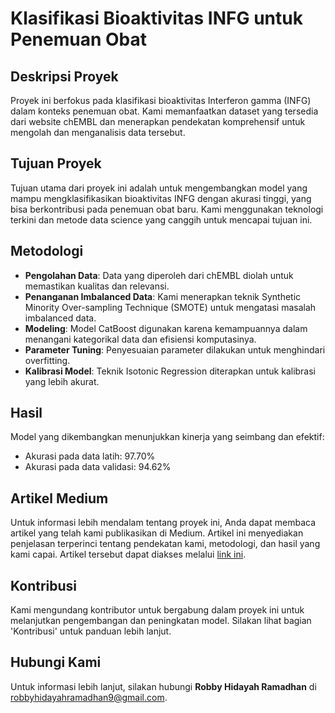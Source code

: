 # Klasifikasi Bioaktivitas INFG untuk Penemuan Obat

## Deskripsi Proyek
Proyek ini berfokus pada klasifikasi bioaktivitas Interferon gamma (INFG) dalam konteks penemuan obat. Kami memanfaatkan dataset yang tersedia dari website chEMBL dan menerapkan pendekatan komprehensif untuk mengolah dan menganalisis data tersebut.

## Tujuan Proyek
Tujuan utama dari proyek ini adalah untuk mengembangkan model yang mampu mengklasifikasikan bioaktivitas INFG dengan akurasi tinggi, yang bisa berkontribusi pada penemuan obat baru. Kami menggunakan teknologi terkini dan metode data science yang canggih untuk mencapai tujuan ini.

## Metodologi
- **Pengolahan Data**: Data yang diperoleh dari chEMBL diolah untuk memastikan kualitas dan relevansi.
- **Penanganan Imbalanced Data**: Kami menerapkan teknik Synthetic Minority Over-sampling Technique (SMOTE) untuk mengatasi masalah imbalanced data.
- **Modeling**: Model CatBoost digunakan karena kemampuannya dalam menangani kategorikal data dan efisiensi komputasinya.
- **Parameter Tuning**: Penyesuaian parameter dilakukan untuk menghindari overfitting.
- **Kalibrasi Model**: Teknik Isotonic Regression diterapkan untuk kalibrasi yang lebih akurat.

## Hasil
Model yang dikembangkan menunjukkan kinerja yang seimbang dan efektif:
- Akurasi pada data latih: 97.70%
- Akurasi pada data validasi: 94.62%

## Artikel Medium
Untuk informasi lebih mendalam tentang proyek ini, Anda dapat membaca artikel yang telah kami publikasikan di Medium. Artikel ini menyediakan penjelasan terperinci tentang pendekatan kami, metodologi, dan hasil yang kami capai. Artikel tersebut dapat diakses melalui [link ini](link).


## Kontribusi
Kami mengundang kontributor untuk bergabung dalam proyek ini untuk melanjutkan pengembangan dan peningkatan model. Silakan lihat bagian 'Kontribusi' untuk panduan lebih lanjut.



## Hubungi Kami
Untuk informasi lebih lanjut, silakan hubungi **Robby Hidayah Ramadhan** di robbyhidayahramadhan9@gmail.com.

